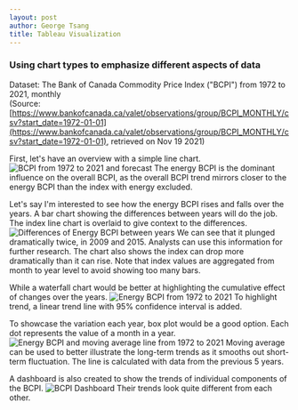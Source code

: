 ```yaml
---
layout: post
author: George Tsang
title: Tableau Visualization
---
```

### Using chart types to emphasize different aspects of data
Dataset: The Bank of Canada Commodity Price Index ("BCPI") from 1972 to 2021, monthly\
(Source: [https://www.bankofcanada.ca/valet/observations/group/BCPI_MONTHLY/csv?start_date=1972-01-01](https://www.bankofcanada.ca/valet/observations/group/BCPI_MONTHLY/csv?start_date=1972-01-01), retrieved on Nov 19 2021)

First, let's have an overview with a simple line chart.
![BCPI from 1972 to 2021 and forecast](/portfolio-assignment/assets/tableau-viz/line.png)
The energy BCPI is the dominant influence on the overall BCPI, as the overall BCPI trend mirrors closer to the energy BCPI than the index with energy excluded.

Let's say I'm interested to see how the energy BCPI rises and falls over the years. A bar chart showing the differences between years will do the job. The index line chart is overlaid to give context to the differences.
![Differences of Energy BCPI between years](/portfolio-assignment/assets/tableau-viz/difference.png)
We can see that it plunged dramatically twice, in 2009 and 2015. Analysts can use this information for further research. The chart also shows the index can drop more dramatically than it can rise. Note that index values are aggregated from month to year level to avoid showing too many bars.

While a waterfall chart would be better at highlighting the cumulative effect of changes over the years.
![Energy BCPI from 1972 to 2021](/portfolio-assignment/assets/tableau-viz/waterfall.png)
To highlight trend, a linear trend line with 95% confidence interval is added.

To showcase the variation each year, box plot would be a good option. Each dot represents the value of a month in a year.
![Energy BCPI and moving average line from 1972 to 2021](/portfolio-assignment/assets/tableau-viz/box.png)
Moving average can be used to better illustrate the long-term trends as it smooths out short-term fluctuation. The line is calculated with data from the previous 5 years.

A dashboard is also created to show the trends of individual components of the BCPI.
![BCPI Dashboard](/portfolio-assignment/assets/tableau-viz/dashboard.png)
Their trends look quite different from each other.
